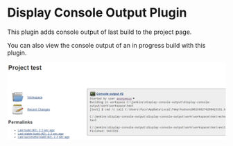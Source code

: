 # Display Console Output Plugin

This plugin adds console output of last build to the project page. 

You can also view the console output of an in progress build with this plugin.


![Display Console Output Plugin](img/display-console-output-plugin.png)